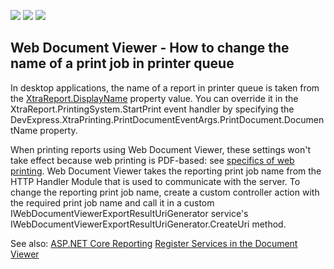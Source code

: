 <!-- default badges list -->
![](https://img.shields.io/endpoint?url=https://codecentral.devexpress.com/api/v1/VersionRange/230440958/2019.2)
[![](https://img.shields.io/badge/Open_in_DevExpress_Support_Center-FF7200?style=flat-square&logo=DevExpress&logoColor=white)](https://supportcenter.devexpress.com/ticket/details/T848595)
[![](https://img.shields.io/badge/📖_How_to_use_DevExpress_Examples-e9f6fc?style=flat-square)](https://docs.devexpress.com/GeneralInformation/403183)
<!-- default badges end -->
## Web Document Viewer - How to change the name of a print job in printer queue

In desktop applications, the name of a report in printer queue is taken from the [XtraReport.DisplayName](https://docs.devexpress.com/XtraReports/DevExpress.XtraReports.UI.XtraReport.DisplayName) property value. You can override it in the XtraReport.PrintingSystem.StartPrint event handler by specifying the DevExpress.XtraPrinting.PrintDocumentEventArgs.PrintDocument.DocumentName property.

When printing reports using Web Document Viewer, these settings won't take effect because web printing is PDF-based: see [specifics of web printing](https://docs.devexpress.com/XtraReports/5196/create-end-user-reporting-applications/web-reporting/asp-net-webforms-reporting/print-and-export/print-overview). 
Web Document Viewer takes the reporting print job name from the HTTP Handler Module that is used to communicate with the server. 
To change the reporting print job name, create a custom controller action with the required print job name and call it in a custom IWebDocumentViewerExportResultUriGenerator service's IWebDocumentViewerExportResultUriGenerator.CreateUri method.

See also:
[ASP.NET Core Reporting](https://docs.devexpress.com/XtraReports/119717/create-end-user-reporting-applications/web-reporting/aspnet-core-reporting)
[Register Services in the Document Viewer](https://docs.devexpress.com/XtraReports/400271/create-end-user-reporting-applications/web-reporting/asp-net-core-reporting/document-viewer/api-and-customization/register-services-in-the-document-viewer)
